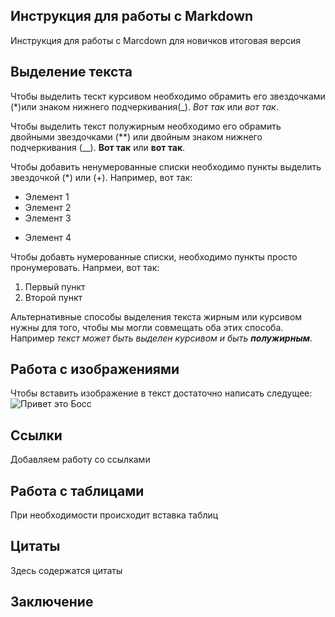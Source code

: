 ## Инструкция для работы с Markdown

Инструкция для работы с Marcdown для новичков итоговая версия

## Выделение текста

Чтобы выделить тескт курсивом необходимо обрамить его звездочками (*)или знаком нижнего подчеркивания(_). *Вот так* или _вот так_.

Чтобы выделить текст полужирным необходимо его обрамить двойными звездочками (**) или двойным знаком нижнего подчеркивания (__). **Вот так** или __вот так__.

Чтобы добавить ненумерованные списки необходимо пункты выделить звездочкой (*) или (+). Например, вот так:
* Элемент 1
* Элемент 2
* Элемент 3
+ Элемент 4

Чтобы добавть нумерованные списки, необходимо пункты просто пронумеровать. Напрмеи, вот так:
1. Первый пункт
2. Второй пункт


Альтернативные способы выделения текста жирным или курсивом нужны для того, чтобы мы могли совмещать оба этих способа. Например _текст может быть выделен курсивом и быть **полужирным**_.


## Работа с изображениями

Чтобы вставить изображение в текст достаточно написать следущее:
![Привет это Босс](Cat.jpeg)

## Ссылки

Добавляем работу со ссылками

## Работа с таблицами

При необходимости происходит вставка таблиц

## Цитаты

Здесь содержатся цитаты

## Заключение